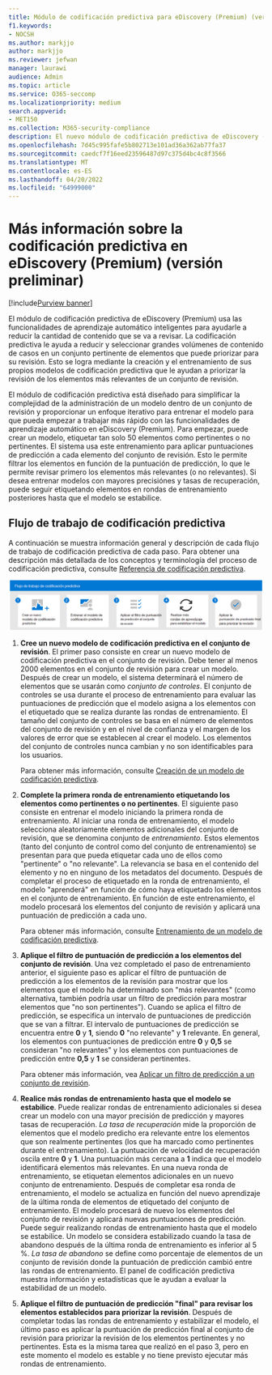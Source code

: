 ```yaml
---
title: Módulo de codificación predictiva para eDiscovery (Premium) (versión preliminar)
f1.keywords:
- NOCSH
ms.author: markjjo
author: markjjo
ms.reviewer: jefwan
manager: laurawi
audience: Admin
ms.topic: article
ms.service: O365-seccomp
ms.localizationpriority: medium
search.appverid:
- MET150
ms.collection: M365-security-compliance
description: El nuevo módulo de codificación predictiva de eDiscovery (Premium) usa el aprendizaje automático para analizar los elementos de un conjunto de revisión para predecir qué elementos son relevantes para su caso o investigación.
ms.openlocfilehash: 7d45c995fafe5b802713e101ad36a362ab77fa37
ms.sourcegitcommit: caedcf7f16eed23596487d97c375d4bc4c8f3566
ms.translationtype: MT
ms.contentlocale: es-ES
ms.lasthandoff: 04/20/2022
ms.locfileid: "64999000"
---
```

# <a name="learn-about-predictive-coding-in-ediscovery-premium-preview"></a>Más información sobre la codificación predictiva en eDiscovery (Premium) (versión preliminar)

[!include[Purview banner](../includes/purview-rebrand-banner.md)]

El módulo de codificación predictiva de eDiscovery (Premium) usa las funcionalidades de aprendizaje automático inteligentes para ayudarle a reducir la cantidad de contenido que se va a revisar. La codificación predictiva le ayuda a reducir y seleccionar grandes volúmenes de contenido de casos en un conjunto pertinente de elementos que puede priorizar para su revisión. Esto se logra mediante la creación y el entrenamiento de sus propios modelos de codificación predictiva que le ayudan a priorizar la revisión de los elementos más relevantes de un conjunto de revisión.

El módulo de codificación predictiva está diseñado para simplificar la complejidad de la administración de un modelo dentro de un conjunto de revisión y proporcionar un enfoque iterativo para entrenar el modelo para que pueda empezar a trabajar más rápido con las funcionalidades de aprendizaje automático en eDiscovery (Premium). Para empezar, puede crear un modelo, etiquetar tan solo 50 elementos como pertinentes o no pertinentes. El sistema usa este entrenamiento para aplicar puntuaciones de predicción a cada elemento del conjunto de revisión. Esto le permite filtrar los elementos en función de la puntuación de predicción, lo que le permite revisar primero los elementos más relevantes (o no relevantes). Si desea entrenar modelos con mayores precisiónes y tasas de recuperación, puede seguir etiquetando elementos en rondas de entrenamiento posteriores hasta que el modelo se estabilice.  

## <a name="the-predictive-coding-workflow"></a>Flujo de trabajo de codificación predictiva

A continuación se muestra información general y descripción de cada flujo de trabajo de codificación predictiva de cada paso. Para obtener una descripción más detallada de los conceptos y terminología del proceso de codificación predictiva, consulte [Referencia de codificación predictiva](predictive-coding-reference.md).

![Flujo de trabajo de codificación predictiva.](..\media\PredictiveCodingWorkflow.png)

1. **Cree un nuevo modelo de codificación predictiva en el conjunto de revisión**. El primer paso consiste en crear un nuevo modelo de codificación predictiva en el conjunto de revisión. Debe tener al menos 2000 elementos en el conjunto de revisión para crear un modelo. Después de crear un modelo, el sistema determinará el número de elementos que se usarán como *conjunto de controles*. El conjunto de controles se usa durante el proceso de entrenamiento para evaluar las puntuaciones de predicción que el modelo asigna a los elementos con el etiquetado que se realiza durante las rondas de entrenamiento. El tamaño del conjunto de controles se basa en el número de elementos del conjunto de revisión y en el nivel de confianza y el margen de los valores de error que se establecen al crear el modelo. Los elementos del conjunto de controles nunca cambian y no son identificables para los usuarios.

   Para obtener más información, consulte [Creación de un modelo de codificación predictiva](predictive-coding-create-model.md).

2. **Complete la primera ronda de entrenamiento etiquetando los elementos como pertinentes o no pertinentes**. El siguiente paso consiste en entrenar el modelo iniciando la primera ronda de entrenamiento. Al iniciar una ronda de entrenamiento, el modelo selecciona aleatoriamente elementos adicionales del conjunto de revisión, que se denomina conjunto de *entrenamiento*. Estos elementos (tanto del conjunto de control como del conjunto de entrenamiento) se presentan para que pueda etiquetar cada uno de ellos como "pertinente" o "no relevante". La relevancia se basa en el contenido del elemento y no en ninguno de los metadatos del documento. Después de completar el proceso de etiquetado en la ronda de entrenamiento, el modelo "aprenderá" en función de cómo haya etiquetado los elementos en el conjunto de entrenamiento. En función de este entrenamiento, el modelo procesará los elementos del conjunto de revisión y aplicará una puntuación de predicción a cada uno.

   Para obtener más información, consulte [Entrenamiento de un modelo de codificación predictiva](predictive-coding-train-model.md).

3. **Aplique el filtro de puntuación de predicción a los elementos del conjunto de revisión**. Una vez completado el paso de entrenamiento anterior, el siguiente paso es aplicar el filtro de puntuación de predicción a los elementos de la revisión para mostrar que los elementos que el modelo ha determinado son "más relevantes" (como alternativa, también podría usar un filtro de predicción para mostrar elementos que "no son pertinentes"). Cuando se aplica el filtro de predicción, se especifica un intervalo de puntuaciones de predicción que se van a filtrar. El intervalo de puntuaciones de predicción se encuentra entre **0** y **1**, siendo **0** "no relevante" y **1** relevante. En general, los elementos con puntuaciones de predicción entre **0** y **0,5** se consideran "no relevantes" y los elementos con puntuaciones de predicción entre **0,5** y **1** se consideran pertinentes.

   Para obtener más información, vea [Aplicar un filtro de predicción a un conjunto de revisión](predictive-coding-apply-prediction-filter.md).

4. **Realice más rondas de entrenamiento hasta que el modelo se estabilice**. Puede realizar rondas de entrenamiento adicionales si desea crear un modelo con una mayor precisión de predicción y mayores tasas de recuperación. *La tasa de recuperación* mide la proporción de elementos que el modelo predicho era relevante entre los elementos que son realmente pertinentes (los que ha marcado como pertinentes durante el entrenamiento). La puntuación de velocidad de recuperación oscila entre **0** y **1**. Una puntuación más cercana a **1** indica que el modelo identificará elementos más relevantes. En una nueva ronda de entrenamiento, se etiquetan elementos adicionales en un nuevo conjunto de entrenamiento. Después de completar esa ronda de entrenamiento, el modelo se actualiza en función del nuevo aprendizaje de la última ronda de elementos de etiquetado del conjunto de entrenamiento. El modelo procesará de nuevo los elementos del conjunto de revisión y aplicará nuevas puntuaciones de predicción. Puede seguir realizando rondas de entrenamiento hasta que el modelo se estabilice. Un modelo se considera estabilizado cuando la tasa de abandono después de la última ronda de entrenamiento es inferior al 5 %. *La tasa de abandono* se define como porcentaje de elementos de un conjunto de revisión donde la puntuación de predicción cambió entre las rondas de entrenamiento. El panel de codificación predictiva muestra información y estadísticas que le ayudan a evaluar la estabilidad de un modelo.

5. **Aplique el filtro de puntuación de predicción "final" para revisar los elementos establecidos para priorizar la revisión**. Después de completar todas las rondas de entrenamiento y estabilizar el modelo, el último paso es aplicar la puntuación de predicción final al conjunto de revisión para priorizar la revisión de los elementos pertinentes y no pertinentes. Esta es la misma tarea que realizó en el paso 3, pero en este momento el modelo es estable y no tiene previsto ejecutar más rondas de entrenamiento.
